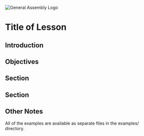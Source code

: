 ![General Assembly Logo](http://i.imgur.com/ke8USTq.png)

# Title of Lesson

## Introduction

## Objectives

## Section

## Section


## Other Notes

All of the examples are available as separate files in the examples/
directory.
